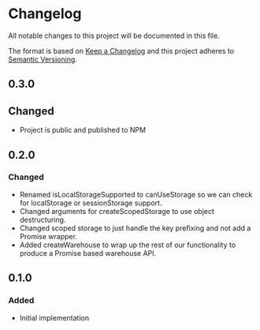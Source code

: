 # Changelog

All notable changes to this project will be documented in this file.

The format is based on [Keep a Changelog](http://keepachangelog.com) and this project adheres to [Semantic Versioning](http://semver.org).

## 0.3.0

## Changed

- Project is public and published to NPM

## 0.2.0

### Changed

- Renamed isLocalStorageSupported to canUseStorage so we can check for localStorage or sessionStorage support.
- Changed arguments for createScopedStorage to use object destructuring.
- Changed scoped storage to just handle the key prefixing and not add a Promise wrapper.
- Added createWarehouse to wrap up the rest of our functionality to produce a Promise based warehouse API.

## 0.1.0

### Added

- Initial implementation
